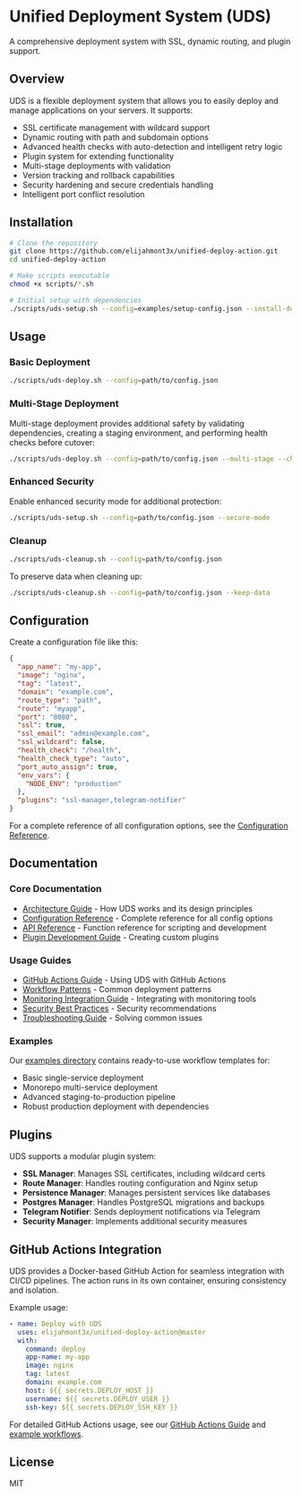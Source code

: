 # Unified Deployment System (UDS)

A comprehensive deployment system with SSL, dynamic routing, and plugin support.

## Overview

UDS is a flexible deployment system that allows you to easily deploy and manage applications on your servers. It supports:

- SSL certificate management with wildcard support
- Dynamic routing with path and subdomain options
- Advanced health checks with auto-detection and intelligent retry logic
- Plugin system for extending functionality
- Multi-stage deployments with validation
- Version tracking and rollback capabilities
- Security hardening and secure credentials handling
- Intelligent port conflict resolution

## Installation

```bash
# Clone the repository
git clone https://github.com/elijahmont3x/unified-deploy-action.git
cd unified-deploy-action

# Make scripts executable
chmod +x scripts/*.sh

# Initial setup with dependencies
./scripts/uds-setup.sh --config=examples/setup-config.json --install-deps --check-system
```

## Usage

### Basic Deployment

```bash
./scripts/uds-deploy.sh --config=path/to/config.json
```

### Multi-Stage Deployment

Multi-stage deployment provides additional safety by validating dependencies, creating a staging environment, and performing health checks before cutover:

```bash
./scripts/uds-deploy.sh --config=path/to/config.json --multi-stage --check-dependencies
```

### Enhanced Security

Enable enhanced security mode for additional protection:

```bash
./scripts/uds-setup.sh --config=path/to/config.json --secure-mode
```

### Cleanup

```bash
./scripts/uds-cleanup.sh --config=path/to/config.json
```

To preserve data when cleaning up:

```bash
./scripts/uds-cleanup.sh --config=path/to/config.json --keep-data
```

## Configuration

Create a configuration file like this:

```json
{
  "app_name": "my-app",
  "image": "nginx",
  "tag": "latest",
  "domain": "example.com",
  "route_type": "path",
  "route": "myapp",
  "port": "8080",
  "ssl": true,
  "ssl_email": "admin@example.com",
  "ssl_wildcard": false,
  "health_check": "/health",
  "health_check_type": "auto",
  "port_auto_assign": true,
  "env_vars": {
    "NODE_ENV": "production"
  },
  "plugins": "ssl-manager,telegram-notifier"
}
```

For a complete reference of all configuration options, see the [Configuration Reference](docs/configuration.md).

## Documentation

### Core Documentation
- [Architecture Guide](docs/architecture.md) - How UDS works and its design principles
- [Configuration Reference](docs/configuration.md) - Complete reference for all config options
- [API Reference](docs/api-reference.md) - Function reference for scripting and development
- [Plugin Development Guide](docs/plugin-development.md) - Creating custom plugins

### Usage Guides
- [GitHub Actions Guide](docs/github-actions.md) - Using UDS with GitHub Actions
- [Workflow Patterns](docs/workflow-patterns.md) - Common deployment patterns
- [Monitoring Integration Guide](docs/monitoring.md) - Integrating with monitoring tools
- [Security Best Practices](docs/security.md) - Security recommendations
- [Troubleshooting Guide](docs/troubleshooting.md) - Solving common issues

### Examples
Our [examples directory](examples/) contains ready-to-use workflow templates for:
- Basic single-service deployment
- Monorepo multi-service deployment
- Advanced staging-to-production pipeline
- Robust production deployment with dependencies

## Plugins

UDS supports a modular plugin system:

- **SSL Manager**: Manages SSL certificates, including wildcard certs
- **Route Manager**: Handles routing configuration and Nginx setup
- **Persistence Manager**: Manages persistent services like databases
- **Postgres Manager**: Handles PostgreSQL migrations and backups
- **Telegram Notifier**: Sends deployment notifications via Telegram
- **Security Manager**: Implements additional security measures

## GitHub Actions Integration

UDS provides a Docker-based GitHub Action for seamless integration with CI/CD pipelines. The action runs in its own container, ensuring consistency and isolation.

Example usage:
```yaml
- name: Deploy with UDS
  uses: elijahmont3x/unified-deploy-action@master
  with:
    command: deploy
    app-name: my-app
    image: nginx
    tag: latest
    domain: example.com
    host: ${{ secrets.DEPLOY_HOST }}
    username: ${{ secrets.DEPLOY_USER }}
    ssh-key: ${{ secrets.DEPLOY_SSH_KEY }}
```

For detailed GitHub Actions usage, see our [GitHub Actions Guide](docs/github-actions.md) and [example workflows](examples/).

## License

MIT